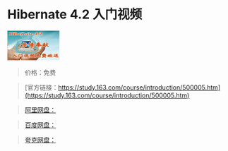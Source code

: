 # Hibernate 4.2 入门视频

![img](../../../assets/study163/free/294704300716745851.jpg)

> 价格：免费

> [官方链接：https://study.163.com/course/introduction/500005.htm](https://study.163.com/course/introduction/500005.htm)

> [阿里网盘：]()

> [百度网盘：]()

> [夸克网盘：]()
